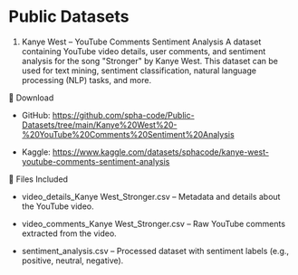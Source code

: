 # Public Datasets

1. Kanye West – YouTube Comments Sentiment Analysis
A dataset containing YouTube video details, user comments, and sentiment analysis for the song "Stronger" by Kanye West. This dataset can be used for text mining, sentiment classification, natural language processing (NLP) tasks, and more.

🔗 Download
- GitHub:
https://github.com/spha-code/Public-Datasets/tree/main/Kanye%20West%20-%20YouTube%20Comments%20Sentiment%20Analysis

- Kaggle:
https://www.kaggle.com/datasets/sphacode/kanye-west-youtube-comments-sentiment-analysis

📂 Files Included

- video_details_Kanye West_Stronger.csv – Metadata and details about the YouTube video.

- video_comments_Kanye West_Stronger.csv – Raw YouTube comments extracted from the video.

- sentiment_analysis.csv – Processed dataset with sentiment labels (e.g., positive, neutral, negative).

